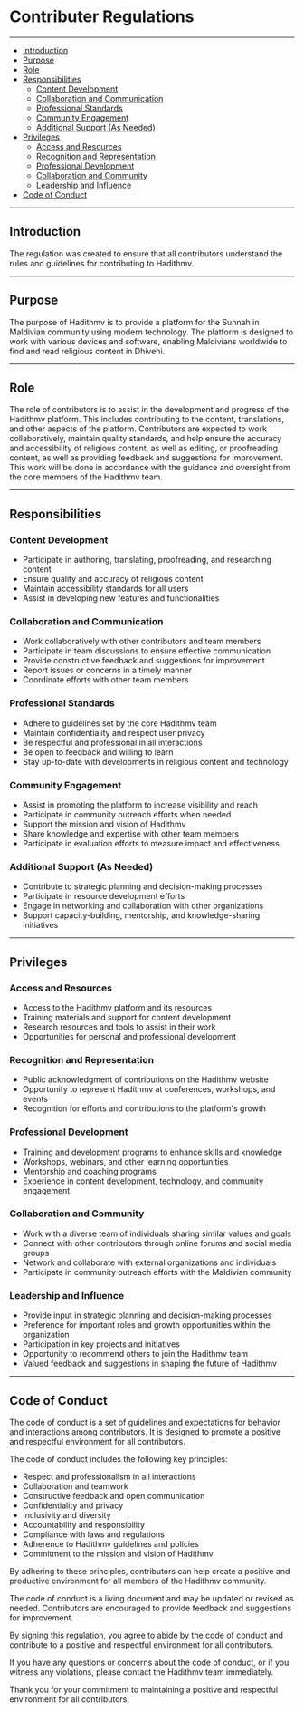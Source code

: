<!-- TOC --><a name="contributer-regulations"></a>

# Contributer Regulations

---

<!-- TOC start (generated with https://github.com/derlin/bitdowntoc) -->

- [Introduction](#introduction)
- [Purpose](#purpose)
- [Role](#role)
- [Responsibilities](#responsibilities)
  - [Content Development](#content-development)
  - [Collaboration and Communication](#collaboration-and-communication)
  - [Professional Standards](#professional-standards)
  - [Community Engagement](#community-engagement)
  - [Additional Support (As Needed)](#additional-support-as-needed)
- [Privileges](#privileges)
  - [Access and Resources](#access-and-resources)
  - [Recognition and Representation](#recognition-and-representation)
  - [Professional Development](#professional-development)
  - [Collaboration and Community](#collaboration-and-community)
  - [Leadership and Influence](#leadership-and-influence)
- [Code of Conduct](#code-of-conduct)

<!-- TOC end -->

---

<!-- TOC --><a name="introduction"></a>

## Introduction

The regulation was created to ensure that all contributors understand the rules and guidelines for contributing to Hadithmv.

---

<!-- TOC --><a name="purpose"></a>

## Purpose

The purpose of Hadithmv is to provide a platform for the Sunnah in Maldivian community using modern technology. The platform is designed to work with various devices and software, enabling Maldivians worldwide to find and read religious content in Dhivehi.

---

<!-- TOC --><a name="role"></a>

## Role

The role of contributors is to assist in the development and progress of the Hadithmv platform. This includes contributing to the content, translations, and other aspects of the platform. Contributors are expected to work collaboratively, maintain quality standards, and help ensure the accuracy and accessibility of religious content, as well as editing, or proofreading content, as well as providing feedback and suggestions for improvement. This work will be done in accordance with the guidance and oversight from the core members of the Hadithmv team.

---

<!-- TOC --><a name="responsibilities"></a>

## Responsibilities

<!-- TOC --><a name="content-development"></a>

### Content Development

- Participate in authoring, translating, proofreading, and researching content
- Ensure quality and accuracy of religious content
- Maintain accessibility standards for all users
- Assist in developing new features and functionalities

<!-- TOC --><a name="collaboration-and-communication"></a>

### Collaboration and Communication

- Work collaboratively with other contributors and team members
- Participate in team discussions to ensure effective communication
- Provide constructive feedback and suggestions for improvement
- Report issues or concerns in a timely manner
- Coordinate efforts with other team members

<!-- TOC --><a name="professional-standards"></a>

### Professional Standards

- Adhere to guidelines set by the core Hadithmv team
- Maintain confidentiality and respect user privacy
- Be respectful and professional in all interactions
- Be open to feedback and willing to learn
- Stay up-to-date with developments in religious content and technology

<!-- TOC --><a name="community-engagement"></a>

### Community Engagement

- Assist in promoting the platform to increase visibility and reach
- Participate in community outreach efforts when needed
- Support the mission and vision of Hadithmv
- Share knowledge and expertise with other team members
- Participate in evaluation efforts to measure impact and effectiveness

<!-- TOC --><a name="additional-support-as-needed"></a>

### Additional Support (As Needed)

- Contribute to strategic planning and decision-making processes
- Participate in resource development efforts
- Engage in networking and collaboration with other organizations
- Support capacity-building, mentorship, and knowledge-sharing initiatives

---

<!-- TOC --><a name="privileges"></a>

## Privileges

<!-- TOC --><a name="access-and-resources"></a>

### Access and Resources

- Access to the Hadithmv platform and its resources
- Training materials and support for content development
- Research resources and tools to assist in their work
- Opportunities for personal and professional development

<!-- TOC --><a name="recognition-and-representation"></a>

### Recognition and Representation

- Public acknowledgment of contributions on the Hadithmv website
- Opportunity to represent Hadithmv at conferences, workshops, and events
- Recognition for efforts and contributions to the platform's growth

<!-- TOC --><a name="professional-development"></a>

### Professional Development

- Training and development programs to enhance skills and knowledge
- Workshops, webinars, and other learning opportunities
- Mentorship and coaching programs
- Experience in content development, technology, and community engagement

<!-- TOC --><a name="collaboration-and-community"></a>

### Collaboration and Community

- Work with a diverse team of individuals sharing similar values and goals
- Connect with other contributors through online forums and social media groups
- Network and collaborate with external organizations and individuals
- Participate in community outreach efforts with the Maldivian community

<!-- TOC --><a name="leadership-and-influence"></a>

### Leadership and Influence

- Provide input in strategic planning and decision-making processes
- Preference for important roles and growth opportunities within the organization
- Participation in key projects and initiatives
- Opportunity to recommend others to join the Hadithmv team
- Valued feedback and suggestions in shaping the future of Hadithmv

---

<!-- TOC --><a name="code-of-conduct"></a>

## Code of Conduct

The code of conduct is a set of guidelines and expectations for behavior and interactions among contributors. It is designed to promote a positive and respectful environment for all contributors.

The code of conduct includes the following key principles:

- Respect and professionalism in all interactions
- Collaboration and teamwork
- Constructive feedback and open communication
- Confidentiality and privacy
- Inclusivity and diversity
- Accountability and responsibility
- Compliance with laws and regulations
- Adherence to Hadithmv guidelines and policies
- Commitment to the mission and vision of Hadithmv

By adhering to these principles, contributors can help create a positive and productive environment for all members of the Hadithmv community.

The code of conduct is a living document and may be updated or revised as needed. Contributors are encouraged to provide feedback and suggestions for improvement.

By signing this regulation, you agree to abide by the code of conduct and contribute to a positive and respectful environment for all contributors.

If you have any questions or concerns about the code of conduct, or if you witness any violations, please contact the Hadithmv team immediately.

Thank you for your commitment to maintaining a positive and respectful environment for all contributors.
